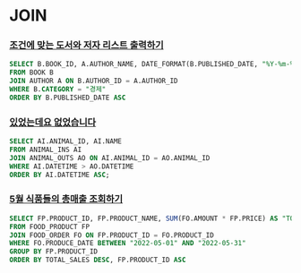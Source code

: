 # JOIN

### [조건에 맞는 도서와 저자 리스트 출력하기](https://school.programmers.co.kr/learn/courses/30/lessons/144854)

```sql
SELECT B.BOOK_ID, A.AUTHOR_NAME, DATE_FORMAT(B.PUBLISHED_DATE, "%Y-%m-%d") AS PUBLISHED_DATE
FROM BOOK B
JOIN AUTHOR A ON B.AUTHOR_ID = A.AUTHOR_ID
WHERE B.CATEGORY = "경제"
ORDER BY B.PUBLISHED_DATE ASC
```

### [있었는데요 없었습니다](https://school.programmers.co.kr/learn/courses/30/lessons/59043)

```sql
SELECT AI.ANIMAL_ID, AI.NAME
FROM ANIMAL_INS AI
JOIN ANIMAL_OUTS AO ON AI.ANIMAL_ID = AO.ANIMAL_ID
WHERE AI.DATETIME > AO.DATETIME
ORDER BY AI.DATETIME ASC;
```

### [5월 식품들의 총매출 조회하기](https://school.programmers.co.kr/learn/courses/30/lessons/131117)

```sql
SELECT FP.PRODUCT_ID, FP.PRODUCT_NAME, SUM(FO.AMOUNT * FP.PRICE) AS "TOTAL_SALES"
FROM FOOD_PRODUCT FP
JOIN FOOD_ORDER FO ON FP.PRODUCT_ID = FO.PRODUCT_ID
WHERE FO.PRODUCE_DATE BETWEEN "2022-05-01" AND "2022-05-31"
GROUP BY FP.PRODUCT_ID
ORDER BY TOTAL_SALES DESC, FP.PRODUCT_ID ASC
```
